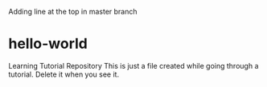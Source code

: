 Adding line at the top in master branch
# hello-world
Learning Tutorial Repository
This is just a file created while going through a tutorial. Delete it when you see it.
